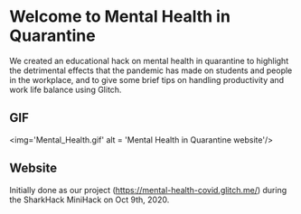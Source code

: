 # Welcome to Mental Health in Quarantine

We created an educational hack on mental health in quarantine to highlight the detrimental effects that the pandemic has made on students and people in the workplace, and to give some brief tips on handling productivity and work life balance using Glitch.

## GIF

<img='Mental_Health.gif' alt = 'Mental Health in Quarantine website'/>

## Website

Initially done as our project (<https://mental-health-covid.glitch.me/>) during the SharkHack MiniHack on Oct 9th, 2020.
